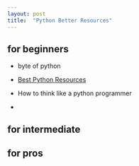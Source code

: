 ```yaml
---
layout: post
title:  "Python Better Resources"
---
```

## for beginners

* byte of python

* [Best Python Resources](https://www.fullstackpython.com/best-python-resources.html)

* How to think like a python programmer
* 
## for intermediate

## for pros
